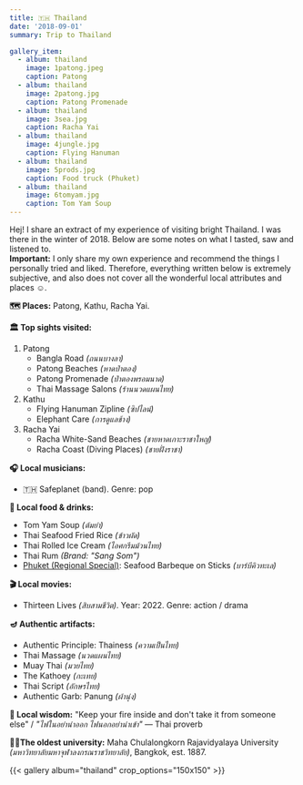 ```yaml
---
title: 🇹🇭 Thailand
date: '2018-09-01'
summary: Trip to Thailand

gallery_item:
  - album: thailand
    image: 1patong.jpeg
    caption: Patong 
  - album: thailand
    image: 2patong.jpg
    caption: Patong Promenade
  - album: thailand
    image: 3sea.jpg
    caption: Racha Yai
  - album: thailand
    image: 4jungle.jpg
    caption: Flying Hanuman
  - album: thailand
    image: 5prods.jpg
    caption: Food truck (Phuket)
  - album: thailand
    image: 6tomyam.jpg
    caption: Tom Yam Soup
---
```

Hej! I share an extract of my experience of visiting bright Thailand. I was there in the winter of 2018. Below are some notes on what I tasted, saw and listened to.<br>
<b>Important:</b> I only share my own experience and recommend the things I personally tried and liked. Therefore, everything written below is extremely subjective, and also does not cover all the wonderful local attributes and places ☺️.

<b>🗺 Places:</b> Patong, Kathu, Racha Yai.<br>

<b>🏛 Top sights visited: </b>
1. Patong
    - Bangla Road <i>(ถนนบางลา)</i>
    - Patong Beaches <i>(หาดป่าตอง)</i>
    - Patong Promenade <i>(ป่าตองพรอมนาด)</i>
    - Thai Massage Salons <i>(ร้านนวดแผนไทย)</i>
2. Kathu
    - Flying Hanuman Zipline <i>(ซิปไลน์)</i>
    - Elephant Care <i>(การดูแลช้าง)</i>
3. Racha Yai
    - Racha White-Sand Beaches <i>(ชายหาดเกาะราชาใหญ่)</i>
    - Racha Coast (Diving Places) <i>(ชายฝั่งราชา)</i>

<b>🎧 Local musicians: </b>
- 🇹🇭 Safeplanet (band). Genre: pop

<b>🥘 Local food & drinks: </b>
- Tom Yam Soup <i>(ต้มยำ)</i>
- Thai Seafood Fried Rice <i>(ข้าวผัด)</i>
- Thai Rolled Ice Cream <i>(ไอศกรีมม้วนไทย)</i>
- Thai Rum <i>(Brand: "Sang Som")</i>
- <u>Phuket (Regional Special)</u>: Seafood Barbeque on Sticks <i>(บาร์บีคิวทะเล)</i>

<b>🎬 Local movies:</b>
-  Thirteen Lives <i>(สิบสามชีวิต)</i>. Year: 2022. Genre: action / drama

<b>🪔 Authentic artifacts:</b>
- Authentic Principle: Thainess <i>(ความเป็นไทย)</i>
- Thai Massage <i>(นวดแผนไทย)</i>
- Muay Thai <i>(มวยไทย)</i>
- The Kathoey <i>(กะเทย)</i>
- Thai Script <i>(อักษรไทย)</i>
- Authentic Garb: Panung <i>(ผ้านุ่ง)</i>


<b>🦉 Local wisdom:</b> "Keep your fire inside and don't take it from someone else" / <i>"ไฟในอย่านำออก ไฟนอกอย่านำเข้า"</i> — Thai proverb

<b>👨‍🎓The oldest university:</b> Maha Chulalongkorn Rajavidyalaya University <i>(มหาวิทยาลัยมหาจุฬาลงกรณราชวิทยาลัย)</i>, Bangkok, est. 1887. 

{{< gallery album="thailand" crop_options="150x150" >}}
   

